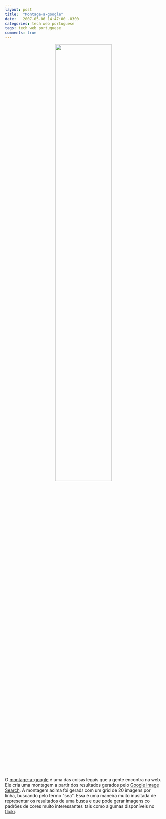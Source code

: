 ```yaml
---
layout: post
title:  "Montage-a-google"
date:   2007-05-06 14:47:00 -0300
categories: tech web portuguese
tags: tech web portuguese
comments: true
---
```


<center><img class="post-image" src="/blog/images/montage-a-google.png" style="width: 60%;" /></center>

O [montage-a-google](http://grant.robinson.name/projects/montage-a-google/) é uma das coisas legais que a gente encontra na web. Ele cria uma montagem a partir dos resultados gerados pelo [Google Image Search](http://images.google.com/). A montagem acima foi gerada com um grid de 20 imagens por linha, buscando pelo termo "sea". Essa é uma maneira muito inusitada de representar os resultados de uma busca e que pode gerar imagens co padrões de cores muito interessantes, tais como algumas disponíveis no [flickr](http://www.flickr.com/photos/tags/montageagoogle/).